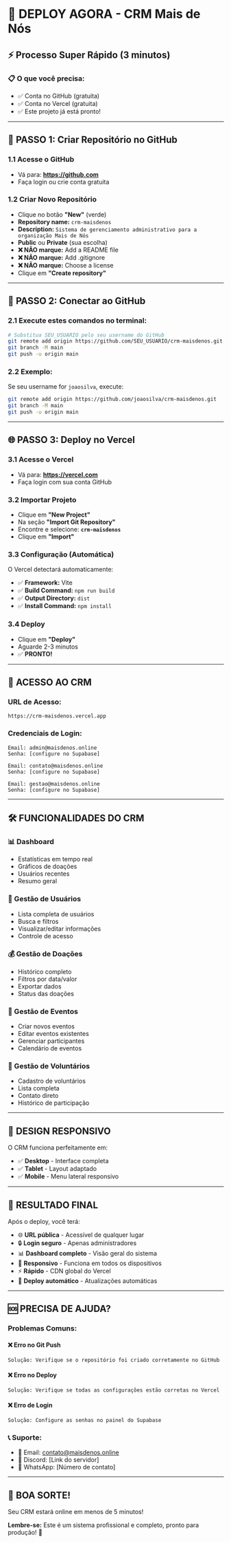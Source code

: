# 🚀 DEPLOY AGORA - CRM Mais de Nós

## ⚡ Processo Super Rápido (3 minutos)

### 📋 O que você precisa:
- ✅ Conta no GitHub (gratuita)
- ✅ Conta no Vercel (gratuita)
- ✅ Este projeto já está pronto!

---

## 🎯 PASSO 1: Criar Repositório no GitHub

### 1.1 Acesse o GitHub
- Vá para: **https://github.com**
- Faça login ou crie conta gratuita

### 1.2 Criar Novo Repositório
- Clique no botão **"New"** (verde)
- **Repository name:** `crm-maisdenos`
- **Description:** `Sistema de gerenciamento administrativo para a organização Mais de Nós`
- **Public** ou **Private** (sua escolha)
- **❌ NÃO marque:** Add a README file
- **❌ NÃO marque:** Add .gitignore
- **❌ NÃO marque:** Choose a license
- Clique em **"Create repository"**

---

## 🔗 PASSO 2: Conectar ao GitHub

### 2.1 Execute estes comandos no terminal:
```bash
# Substitua SEU_USUARIO pelo seu username do GitHub
git remote add origin https://github.com/SEU_USUARIO/crm-maisdenos.git
git branch -M main
git push -u origin main
```

### 2.2 Exemplo:
Se seu username for `joaosilva`, execute:
```bash
git remote add origin https://github.com/joaosilva/crm-maisdenos.git
git branch -M main
git push -u origin main
```

---

## 🌐 PASSO 3: Deploy no Vercel

### 3.1 Acesse o Vercel
- Vá para: **https://vercel.com**
- Faça login com sua conta GitHub

### 3.2 Importar Projeto
- Clique em **"New Project"**
- Na seção **"Import Git Repository"**
- Encontre e selecione: **`crm-maisdenos`**
- Clique em **"Import"**

### 3.3 Configuração (Automática)
O Vercel detectará automaticamente:
- ✅ **Framework:** Vite
- ✅ **Build Command:** `npm run build`
- ✅ **Output Directory:** `dist`
- ✅ **Install Command:** `npm install`

### 3.4 Deploy
- Clique em **"Deploy"**
- Aguarde 2-3 minutos
- ✅ **PRONTO!**

---

## 🔐 ACESSO AO CRM

### URL de Acesso:
```
https://crm-maisdenos.vercel.app
```

### Credenciais de Login:
```
Email: admin@maisdenos.online
Senha: [configure no Supabase]

Email: contato@maisdenos.online
Senha: [configure no Supabase]

Email: gestao@maisdenos.online
Senha: [configure no Supabase]
```

---

## 🛠️ FUNCIONALIDADES DO CRM

### 📊 Dashboard
- Estatísticas em tempo real
- Gráficos de doações
- Usuários recentes
- Resumo geral

### 👥 Gestão de Usuários
- Lista completa de usuários
- Busca e filtros
- Visualizar/editar informações
- Controle de acesso

### 💰 Gestão de Doações
- Histórico completo
- Filtros por data/valor
- Exportar dados
- Status das doações

### 📅 Gestão de Eventos
- Criar novos eventos
- Editar eventos existentes
- Gerenciar participantes
- Calendário de eventos

### 🤝 Gestão de Voluntários
- Cadastro de voluntários
- Lista completa
- Contato direto
- Histórico de participação

---

## 📱 DESIGN RESPONSIVO

O CRM funciona perfeitamente em:
- ✅ **Desktop** - Interface completa
- ✅ **Tablet** - Layout adaptado
- ✅ **Mobile** - Menu lateral responsivo

---

## 🎉 RESULTADO FINAL

Após o deploy, você terá:
- 🌐 **URL pública** - Acessível de qualquer lugar
- 🔒 **Login seguro** - Apenas administradores
- 📊 **Dashboard completo** - Visão geral do sistema
- 📱 **Responsivo** - Funciona em todos os dispositivos
- ⚡ **Rápido** - CDN global do Vercel
- 🔄 **Deploy automático** - Atualizações automáticas

---

## 🆘 PRECISA DE AJUDA?

### Problemas Comuns:

#### ❌ Erro no Git Push
```
Solução: Verifique se o repositório foi criado corretamente no GitHub
```

#### ❌ Erro no Deploy
```
Solução: Verifique se todas as configurações estão corretas no Vercel
```

#### ❌ Erro de Login
```
Solução: Configure as senhas no painel do Supabase
```

### 📞 Suporte:
- 📧 Email: contato@maisdenos.online
- 💬 Discord: [Link do servidor]
- 📱 WhatsApp: [Número de contato]

---

## 🚀 BOA SORTE!

Seu CRM estará online em menos de 5 minutos!

**Lembre-se:** Este é um sistema profissional e completo, pronto para produção! 🎯

